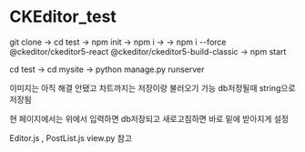 # CKEditor_test
git clone  ->  cd test -> npm init -> npm i -> -> npm i --force @ckeditor/ckeditor5-react @ckeditor/ckeditor5-build-classic  -> npm start

cd test -> cd mysite -> python manage.py runserver


이미지는 아직 해결 안됐고 차트까지는 저장이랑 불러오기 가능
db저정될때 string으로 저장됨

현 페이지에서는 위에서 입력하면 db저장되고 새로고침하면 바로 밑에 받아지게 설정

Editor.js , PostList.js view.py 참고